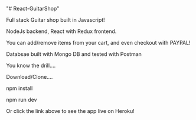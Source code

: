 "# React-GuitarShop" 

Full stack Guitar shop built in Javascript!

NodeJs backend, React with Redux frontend.

You can add/remove items from your cart, and even checkout with PAYPAL!

Databsae built with Mongo DB and tested with Postman

You know the drill....

Download/Clone....

npm install

npm run dev

Or click the link above to see the app live on Heroku!
